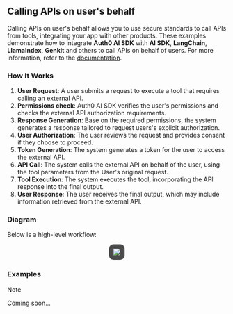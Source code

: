 ## Calling APIs on user's behalf

Calling APIs on user's behalf allows you to use secure standards to call APIs from tools, integrating your app with other products. These examples demonstrate how to integrate **Auth0 AI SDK** with **AI SDK**, **LangChain**, **LlamaIndex**, **Genkit** and others to call APIs on behalf of users. For more information, refer to the [documentation](https://demo.auth0.ai/docs/call-apis-on-users-behalf).

### How It Works

1. **User Request**: A user submits a request to execute a tool that requires calling an external API.
2. **Permissions check**: Auth0 AI SDK verifies the user's permissions and checks the external API authorization requirements.
3. **Response Generation**: Base on the required permissions, the system generates a response tailored to request users's explicit authorization.
4. **User Authorization**: The user reviews the request and provides consent if they choose to proceed.
5. **Token Generation**: The system generates a token for the user to access the external API.
6. **API Call**: The system calls the external API on behalf of the user, using the tool parameters from the User's original request.
7. **Tool Execution**: The system executes the tool, incorporating the API response into the final output.
8. **User Response**: The user receives the final output, which may include information retrieved from the external API.

### Diagram

Below is a high-level workflow:

<p align="center">
  <img
    style="margin-left: auto; margin-right: auto; padding: 10px; background: #4a4a4a; border-radius: 10px; max-height: 500px;"
    src="https://cdn.auth0.com/website/auth0-lab/ai/sdks/diagrams/calling-apis-on-user-behalf.png"
  />
<p>

### Examples

> [!NOTE]
> Coming soon...
